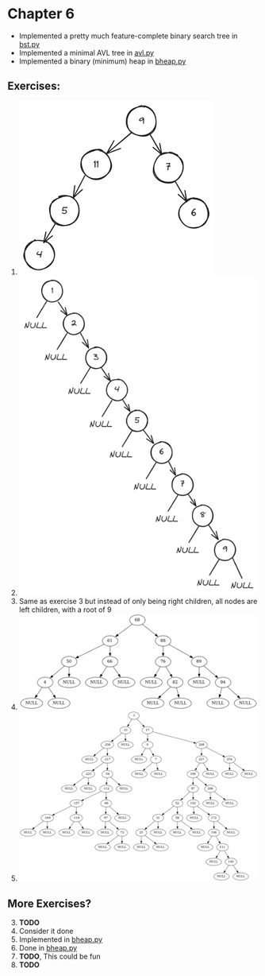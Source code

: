 # Chapter 6

- Implemented a pretty much feature-complete binary search tree in [bst.py](bst.py)
- Implemented a minimal AVL tree in [avl.py](avl.py)
- Implemented a binary (minimum) heap in [bheap.py](bheap.py)

## Exercises:
1. ![Tree drawing](e1.png)
3. ![Tree drawing](e3.png)
4. Same as exercise 3 but instead of only being right children, all nodes are left children, with a root of 9
7. ![bst_e7.dot.png](bst_e7.dot.png)
8. ![bst_e8.dot.png](bst_e8.dot.png)
## More Exercises?
3. **TODO**
5. Consider it done
6. Implemented in [bheap.py](bheap.py)
8. Done in [bheap.py](bheap.py)
9. **TODO**, This could be fun
12. **TODO**